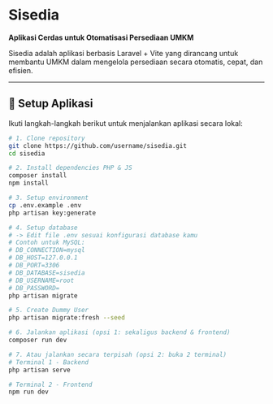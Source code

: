 # Sisedia  
**Aplikasi Cerdas untuk Otomatisasi Persediaan UMKM**  

Sisedia adalah aplikasi berbasis Laravel + Vite yang dirancang untuk membantu UMKM dalam mengelola persediaan secara otomatis, cepat, dan efisien.  

---

## 🚀 Setup Aplikasi

Ikuti langkah-langkah berikut untuk menjalankan aplikasi secara lokal:  

```bash
# 1. Clone repository
git clone https://github.com/username/sisedia.git
cd sisedia

# 2. Install dependencies PHP & JS
composer install
npm install

# 3. Setup environment
cp .env.example .env
php artisan key:generate

# 4. Setup database
# -> Edit file .env sesuai konfigurasi database kamu
# Contoh untuk MySQL:
# DB_CONNECTION=mysql
# DB_HOST=127.0.0.1
# DB_PORT=3306
# DB_DATABASE=sisedia
# DB_USERNAME=root
# DB_PASSWORD=
php artisan migrate

# 5. Create Dummy User
php artisan migrate:fresh --seed

# 6. Jalankan aplikasi (opsi 1: sekaligus backend & frontend)
composer run dev

# 7. Atau jalankan secara terpisah (opsi 2: buka 2 terminal)
# Terminal 1 - Backend
php artisan serve

# Terminal 2 - Frontend
npm run dev
